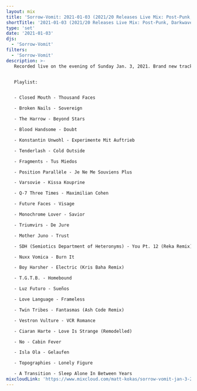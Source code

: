 ```yaml
---
layout: mix
title: 'Sorrow-Vomit: 2021-01-03 (2021/20 Releases Live Mix: Post-Punk, Darkwave, EBM, Cold Wave, Synth, Goth)'
shortTitle: '2021-01-03 (2021/20 Releases Live Mix: Post-Punk, Darkwave, EBM, Cold Wave, Synth, Goth)'
type: 'set'
date: '2021-01-03'
djs:
  - 'Sorrow-Vomit'
filters:
  - 'Sorrow-Vomit'
description: >-
   Recorded live on the evening of Sunday Jan. 3, 2021. Brand new tracks from the past few days as well as some tracks off releases from the past couple months in the genres of darkwave, post-punk, minimal wave, ebm, cold wave, goth, etc.


   Playlist:


   - Closed Mouth - Thousand Faces

   - Broken Nails - Sovereign

   - The Harrow - Beyond Stars

   - Blood Handsome - Doubt

   - Konstantin Unwohl - Experimente Mit Auftrieb

   - Tenderlash - Cold Outside

   - Fragments - Tus Miedos

   - Position Parallèle - Je Ne Me Souviens Plus

   - Varsovie - Kissa Kouprine

   - Q-7 Three Times - Maximilian Cohen

   - Future Faces - Visage

   - Monochrome Lover - Savior

   - Triumvirs - De Jure

   - Mother Juno - Trust

   - SDH (Semiotics Department of Heteronyms) - You Pt. 12 (Reka Remix)

   - Nuxx Vomica - Burn It

   - Boy Harsher - Electric (Kris Baha Remix)

   - T​.​G​.​T​.​B. - Homebound

   - Luz Futuro - Sueños

   - Love Language - Frameless

   - Twin Tribes - Fantasmas (Ash Code Remix)

   - Vestron Vulture - VCR Romance

   - Ciaran Harte - Love Is Strange (Remodelled)

   - No - Cabin Fever

   - Isla Ola - Gelaufen

   - Topographies - Lonely Figure

   - A Transition - Sleep Alone In Between Years
mixcloudLink: 'https://www.mixcloud.com/matt-kokas/sorrow-vomit-jan-3-2021-202120-releases'
---
```

